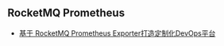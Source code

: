 ## RocketMQ Prometheus
- [基于 RocketMQ Prometheus Exporter打造定制化DevOps平台](https://www.infoq.cn/article/NcSYj_2PQhBlqveuD1Kw)